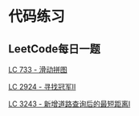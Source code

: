 # 代码练习

## LeetCode每日一题
[LC 733 - 滑动拼图](LC_daily_question/LC733.md)

[LC 2924 - 寻找冠军II](LC_daily_question/LC2924.md)

[LC 3243 - 新增道路查询后的最短距离I](LC_daily_question/LC3243.md)

